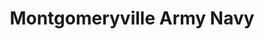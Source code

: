 ---
title: "Montgomeryville Army Navy"
url: /north-wales/montgomeryville-army-navy/
shop: outdoor
---